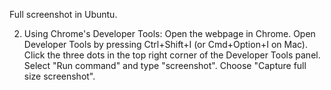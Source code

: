 Full screenshot in Ubuntu.

2. Using Chrome's Developer Tools:
Open the webpage in Chrome.
Open Developer Tools by pressing Ctrl+Shift+I (or Cmd+Option+I on Mac).
Click the three dots in the top right corner of the Developer Tools panel.
Select "Run command" and type "screenshot".
Choose "Capture full size screenshot". 
